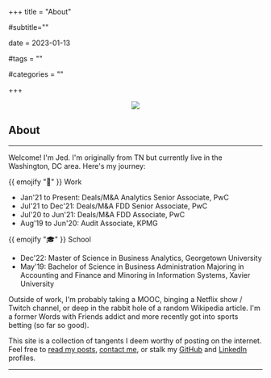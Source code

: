 +++
title = "About"

#subtitle=""

date = 2023-01-13

#tags = ""

#categories = ""

+++

<div style="text-align:center"><img src="/images/balcony.jpg" /></div>

## About
---

Welcome! I'm Jed. I'm originally from TN but currently live in the Washington, DC area. Here's my journey:

{{ emojify ":office:" }} Work
- Jan'21 to Present: Deals/M&A Analytics Senior Associate, PwC
- Jul'21 to Dec'21: Deals/M&A FDD Senior Associate, PwC
- Jul'20 to Jun'21: Deals/M&A FDD Associate, PwC
- Aug'19 to Jun'20: Audit Associate, KPMG


{{ emojify ":mortar_board:" }} School
- Dec'22: Master of Science in Business Analytics, Georgetown University
- May'19: Bachelor of Science in Business Administration Majoring in Accounting and Finance and Minoring in Information Systems, Xavier University


Outside of work, I'm probably taking a MOOC, binging a Netflix show / Twitch channel, or deep in the rabbit hole of a random Wikipedia article. I'm  a former Words with Friends addict and more recently got into sports betting (so far so good).

This site is a collection of tangents I deem worthy of posting on the internet. Feel free to [read my posts](https://jedraynes.com/posts/), [contact me](https://jedraynes.com/contact/), or stalk my [GitHub](https://github.com/jedraynes) and [LinkedIn](https://www.linkedin.com/in/jedraynes/) profiles.

---